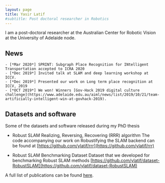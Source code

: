 ```yaml
---
layout: page
title: Yasir Latif
#subtitle: Post doctoral researcher in Robotics
---
```


I am a post-doctoral researcher at the Australian Center for Robotic Vision at the University of Adelaide node.

## News

    - [*Mar 2020*] SPRINT: Subgraph Place Recognition for INtelligent Transportation accepted to ICRA 2020
    - [*Dec 2019*] Invited talk at SLAM and deep learning workshop at ICCV.
    - [*Dec 2019*] Presented our work on Long term place recognition at ICCV, 2019
    - [*OCT 2019*] We won! Winners [Gov-Hack 2019 digital culture challenge](https://www.adelaide.edu.au/aiml/news/list/2019/10/21/team-artificially-intelligent-win-at-govhack-2019). 
 
## Datasets and software

Some of the datasets and software released during my PhD thesis

 - Robust SLAM Realizing, Reversing, Recovering (RRR) algorithm
   The code accompanying our work on Robustifying the SLAM backend can be found at
   [https://github.com/ylatif/rrr](https://github.com/ylatif/rrr)

 - Robust SLAM Benchmarking Dataset
   Dataset that we developed for benchmarking Robust SLAM methods 
   [https://github.com/ylatif/dataset-RobustSLAM](https://github.com/ylatif/dataset-RobustSLAM)

A full list of publications can be found [here](/publications).

